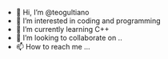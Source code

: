 - 👋 Hi, I’m @teogultiano
- 👀 I’m interested in coding and programming
- 🌱 I’m currently learning C++
- 💞️ I’m looking to collaborate on ..
- 📫 How to reach me ...

<!---
teogultiano/teogultiano is a ✨ special ✨ repository because its `README.md` (this file) appears on your GitHub profile.
You can click the Preview link to take a look at your changes.
--->
